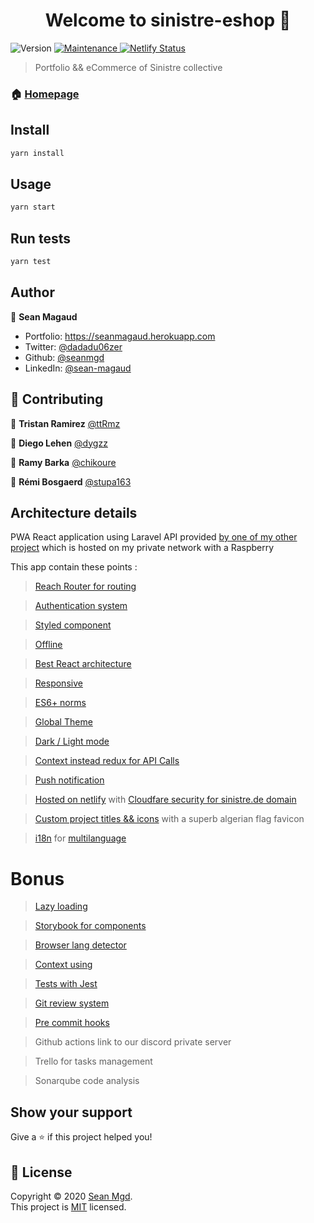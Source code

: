 <h1 align="center">Welcome to sinistre-eshop 👋</h1>
<p>
  <img alt="Version" src="https://img.shields.io/badge/version-1-blue.svg?cacheSeconds=2592000" />
  <a href="https://github.com/seanmgd/sinistre-eshop/graphs/commit-activity" target="_blank">
    <img alt="Maintenance" src="https://img.shields.io/badge/Maintained%3F-yes-green.svg" />
  </a>
  <a href="https://app.netlify.com/sites/sinistre/deploys"  target="_blank">
    <img alt="Netlify Status" src="https://api.netlify.com/api/v1/badges/dd407e5a-efa9-474c-b41c-1db2b18b66f9/deploy-status" />
  </a>
</p>

> Portfolio && eCommerce of Sinistre collective

### 🏠 [Homepage](https://sinistre.de)

## Install

```sh
yarn install
```

## Usage

```sh
yarn start
```

## Run tests

```sh
yarn test
```

## Author

👤 **Sean Magaud**

- Portfolio: https://seanmagaud.herokuapp.com
- Twitter: [@dadadu06zer](https://twitter.com/dadadu06zer)
- Github: [@seanmgd](https://github.com/seanmgd)
- LinkedIn: [@sean-magaud](https://linkedin.com/in/sean-magaud)

## 🤝 Contributing

👤 **Tristan Ramirez** [@ttRmz](https://github.com/ttRmz)

👤 **Diego Lehen** [@dygzz](https://github.com/Dygzz)

👤 **Ramy Barka** [@chikoure](https://github.com/chikoure)

👤 **Rémi Bosgaerd** [@stupa163](https://github.com/Stupa163)

## Architecture details

PWA React application using Laravel API provided [by one of my other project](https://github.com/seanmgd/ecommerceonlaravel) which is hosted on my private network with a Raspberry

This app contain these points :

> [Reach Router for routing](https://github.com/seanmgd/sinistre-eshop/blob/main/src/app/App.js)

> [Authentication system](https://github.com/seanmgd/sinistre-eshop/blob/main/src/server/auth/mutations.js)

> [Styled component](https://github.com/seanmgd/sinistre-eshop/tree/main/src/components/CardItem)

> [Offline](https://github.com/seanmgd/sinistre-eshop/pull/26/files)

> [Best React architecture](https://github.com/seanmgd/sinistre-eshop/tree/main/src)

> [Responsive](https://github.com/seanmgd/sinistre-eshop/blob/main/src/constants/devices.js)

> [ES6+ norms](https://github.com/seanmgd/sinistre-eshop/blob/main/src/services/artists/query.js)

> [Global Theme](https://github.com/seanmgd/sinistre-eshop/blob/main/src/services/artists/query.js)

> [Dark / Light mode](https://github.com/seanmgd/sinistre-eshop/blob/main/src/contexts/themeSwitcher.js)

> [Context instead redux for API Calls](https://github.com/seanmgd/sinistre-eshop/tree/main/src/services)

> [Push notification](https://github.com/seanmgd/sinistre-eshop/tree/main/src/services/firebase)

> [Hosted on netlify](https://sinistre.netlify.app/) with [Cloudfare security for sinistre.de domain](https://sinistre.de/)

> [Custom project titles && icons](https://github.com/seanmgd/sinistre-eshop/blob/main/public/manifest.json) with a superb algerian flag favicon

> [i18n](https://github.com/seanmgd/sinistre-eshop/blob/main/src/i18n.js) for [multilanguage](https://github.com/seanmgd/sinistre-eshop/tree/main/public/locales)

# Bonus

> [Lazy loading](https://github.com/seanmgd/sinistre-eshop/blob/main/src/app/App.js)

> [Storybook for components](https://github.com/seanmgd/sinistre-eshop/tree/main/src/components/CardItem)

> [Browser lang detector](https://github.com/seanmgd/sinistre-eshop/blob/main/src/i18n.js)

> [Context using](https://github.com/seanmgd/sinistre-eshop/tree/main/src/contexts)

> [Tests with Jest](https://github.com/seanmgd/sinistre-eshop/blob/main/src/components/Button/Button.test.js)

> [Git review system](https://github.com/seanmgd/sinistre-eshop/pulls?page=2&q=is%3Apr+is%3Aclosed)

> [Pre commit hooks](https://github.com/seanmgd/sinistre-eshop/blob/main/package.json)

> Github actions link to our discord private server

> Trello for tasks management

> Sonarqube code analysis

## Show your support

Give a ⭐️ if this project helped you!

## 📝 License

Copyright © 2020 [Sean Mgd](https://github.com/seanmgd).<br />
This project is [MIT](https://github.com/seanmgd/sinistre-eshop/blob/master/LICENSE) licensed.
